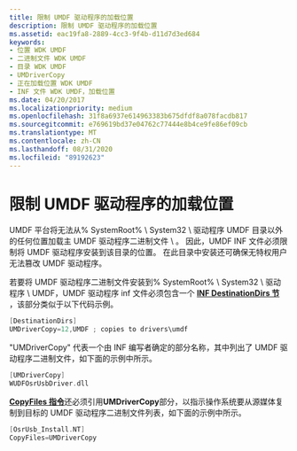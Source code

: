 ```yaml
---
title: 限制 UMDF 驱动程序的加载位置
description: 限制 UMDF 驱动程序的加载位置
ms.assetid: eac19fa8-2889-4cc3-9f4b-d11d7d3ed684
keywords:
- 位置 WDK UMDF
- 二进制文件 WDK UMDF
- 目录 WDK UMDF
- UMDriverCopy
- 正在加载位置 WDK UMDF
- INF 文件 WDK UMDF，加载位置
ms.date: 04/20/2017
ms.localizationpriority: medium
ms.openlocfilehash: 31f8a6937e614963383b675dfdf8a078facdb817
ms.sourcegitcommit: e769619bd37e04762c77444e8b4ce9fe86ef09cb
ms.translationtype: MT
ms.contentlocale: zh-CN
ms.lasthandoff: 08/31/2020
ms.locfileid: "89192623"
---
```

# <a name="restricting-the-loading-location-of-umdf-drivers"></a>限制 UMDF 驱动程序的加载位置


UMDF 平台将无法从% SystemRoot% \\ System32 \\ 驱动程序 UMDF 目录以外的任何位置加载主 UMDF 驱动程序二进制文件 \\ 。 因此，UMDF INF 文件必须限制将 UMDF 驱动程序安装到该目录的位置。 在此目录中安装还可确保无特权用户无法篡改 UMDF 驱动程序。

若要将 UMDF 驱动程序二进制文件安装到% SystemRoot% \\ System32 \\ 驱动程序 \\ UMDF，UMDF 驱动程序 inf 文件必须包含一个 [**INF DestinationDirs 节**](../install/inf-destinationdirs-section.md) ，该部分类似于以下代码示例。

```cpp
[DestinationDirs]
UMDriverCopy=12,UMDF ; copies to drivers\umdf
```

"UMDriverCopy" 代表一个由 INF 编写者确定的部分名称，其中列出了 UMDF 驱动程序二进制文件，如下面的示例中所示。

```cpp
[UMDriverCopy]
WUDFOsrUsbDriver.dll
```

[**CopyFiles 指令**](../install/inf-copyfiles-directive.md)还必须引用**UMDriverCopy**部分，以指示操作系统要从源媒体复制到目标的 UMDF 驱动程序二进制文件列表，如下面的示例中所示。

```cpp
[OsrUsb_Install.NT]
CopyFiles=UMDriverCopy
```

 

